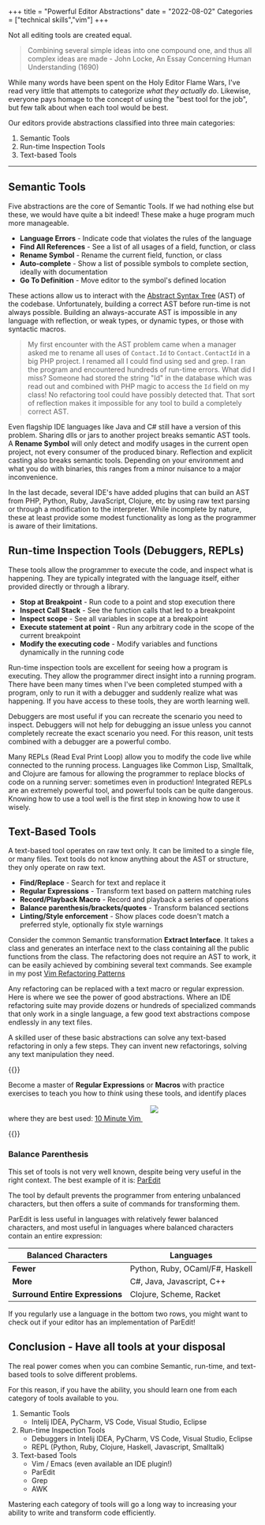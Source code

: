 +++
title = "Powerful Editor Abstractions"
date = "2022-08-02"
Categories = ["technical skills","vim"]
+++

Not all editing tools are created equal.

> Combining several simple ideas into one compound one, and thus all complex
> ideas are made - John Locke, An Essay Concerning Human Understanding (1690)

While many words have been spent on the Holy Editor Flame Wars, I've read very
little that attempts to categorize _what they actually do_. Likewise, everyone
pays homage to the concept of using the "best tool for the job", but few talk
about when each tool would be best.

Our editors provide abstractions classified into three main categories:

1. Semantic Tools
2. Run-time Inspection Tools
3. Text-based Tools

-----------

## Semantic Tools

Five abstractions are the core of Semantic Tools. If we had nothing else but
these, we would have quite a bit indeed! These make a huge program much more
manageable.

* **Language Errors** - Indicate code that violates the rules of the language
* **Find All References** - See a list of all usages of a field, function, or class
* **Rename Symbol** - Rename the current field, function, or class
* **Auto-complete** - Show a list of possible symbols to complete section,
  ideally with documentation
* **Go To Definition** - Move editor to the symbol's defined location

These actions allow us to interact with the [Abstract Syntax
Tree](https://en.wikipedia.org/wiki/Abstract_syntax_tree) (AST) of the codebase.
Unfortunately, building a correct AST before run-time is not always possible.
Building an always-accurate AST is impossible in any language with reflection,
or weak types, or dynamic types, or those with syntactic macros.

> My first encounter with the AST problem came when a manager asked me to rename
> all uses of ```Contact.Id``` to ```Contact.ContactId``` in a big PHP project.
> I renamed all I could find using sed and grep. I ran the program and
> encountered hundreds of run-time errors. What did I miss? Someone had stored
> the string "Id" in the database which was read out and combined with PHP magic
> to access the ```Id``` field on my class! No refactoring tool could have
> possibly detected that. That sort of reflection makes it impossible for any
> tool to build a completely correct AST.

Even flagship IDE languages like Java and C# still have a version of this
problem. Sharing dlls or jars to another project breaks semantic AST tools. A
**Rename Symbol** will only detect and modify usages in the current open
project, not every consumer of the produced binary. Reflection and explicit
casting also breaks semantic tools. Depending on your environment and what you
do with binaries, this ranges from a minor nuisance to a major inconvenience.

In the last decade, several IDE's have added plugins that can build an AST from
PHP, Python, Ruby, JavaScript, Clojure, etc by using raw text parsing or through
a modification to the interpreter. While incomplete by nature, these at least
provide some modest functionality as long as the programmer is aware of their
limitations.

## Run-time Inspection Tools (Debuggers, REPLs)

These tools allow the programmer to execute the code, and inspect what is
happening. They are typically integrated with the language itself, either
provided directly or through a library.

* **Stop at Breakpoint** - Run code to a point and stop execution there
* **Inspect Call Stack** - See the function calls that led to a breakpoint
* **Inspect scope** - See all variables in scope at a breakpoint
* **Execute statement at point** - Run any arbitrary code in the scope of the current breakpoint
* **Modify the executing code** - Modify variables and functions dynamically in the running code

Run-time inspection tools are excellent for seeing how a program is executing.
They allow the programmer direct insight into a running program. There have been
many times when I've been completed stumped with a program, only to run it with
a debugger and suddenly realize what was happening. If you have access to these
tools, they are worth learning well.

Debuggers are most useful if you can recreate the scenario you need to inspect.
Debuggers will not help for debugging an issue unless you cannot completely
recreate the exact scenario you need. For this reason, unit tests combined with
a debugger are a powerful combo.

Many REPLs (Read Eval Print Loop) allow you to modify the code live while
connected to the running process. Languages like Common Lisp, Smalltalk, and
Clojure are famous for allowing the programmer to replace blocks of code on a
running server: sometimes even in production! Integrated REPLs are an extremely
powerful tool, and powerful tools can be quite dangerous. Knowing how to use a
tool well is the first step in knowing how to use it wisely.

## Text-Based Tools

A text-based tool operates on raw text only. It can be limited to a single file,
or many files. Text tools do not know anything about the AST or structure, they
only operate on raw text. 

* **Find/Replace** - Search for text and replace it
* **Regular Expressions** - Transform text based on pattern matching rules
* **Record/Playback Macro** - Record and playback a series of operations
* **Balance parenthesis/brackets/quotes** - Transform balanced sections
* **Linting/Style enforcement** - Show places code doesn't match a preferred
  style, optionally fix style warnings

Consider the common Semantic transformation **Extract Interface**. It takes a
class and generates an interface next to the class containing all the public
functions from the class. The refactoring does not require an AST to work, it
can be easily achieved by combining several text commands. See example in my
post [Vim Refactoring
Patterns](/vim-refactoring-patterns)

Any refactoring can be replaced with a text macro or regular expression. Here is
where we see the power of good abstractions. Where an IDE refactoring suite may
provide dozens or hundreds of specialized commands that only work in a single
language, a few good text abstractions compose endlessly in any text files.

A skilled user of these basic abstractions can solve any text-based refactoring
in only a few steps. They can invent new refactorings, solving any text
manipulation they need.

{{<rawhtml>}}
  <p class=" bookAdBanner col-xs-12 col-sm-12 col-md-12">
    <span class="col-xs-10 col-sm-10 col-md-10">
      Become a master of <strong>Regular Expressions</strong> or
  <strong>Macros</strong> with practice exercises to teach you how to <i>think</i> using these tools, and identify places
      where they are best used: 
      <a href="https://leanpub.com/deliberatevim">
        10 Minute Vim
      </a>
    </span>
    <a class=" col-xs-2 col-sm-2 col-md-2" href="https://leanpub.com/deliberatevim">
      <img style="padding:1rem" src="/images/vim.jpg"></img>
    </a>
  </p>
{{</rawhtml>}}


### Balance Parenthesis

This set of tools is not very well known, despite being very useful in the right
context. The best example of it is:
[ParEdit](http://danmidwood.com/content/2014/11/21/animated-paredit.html)

The tool by default prevents the programmer from entering unbalanced characters,
but then offers a suite of commands for transforming them. 

ParEdit is less useful in languages with relatively fewer balanced characters,
and most useful in languages where balanced characters contain an entire
expression:

| Balanced Characters             | Languages                       |
|---------------------------------|---------------------------------|
| **Fewer**                       | Python, Ruby, OCaml/F#, Haskell |
| **More**                        | C#, Java, Javascript, C++       |
| **Surround Entire Expressions** | Clojure, Scheme, Racket         |

If you regularly use a language in the bottom two rows, you might want to check
out if your editor has an implementation of ParEdit!

## Conclusion - Have all tools at your disposal

The real power comes when you can combine Semantic, run-time, and text-based
tools to solve different problems.

For this reason, if you have the ability, you should learn one from each
category of tools available to you. 

1. Semantic Tools
   - Intelij IDEA, PyCharm, VS Code, Visual Studio, Eclipse 
2. Run-time Inspection Tools
   - Debuggers in Intelij IDEA, PyCharm, VS Code, Visual Studio, Eclipse 
   - REPL (Python, Ruby, Clojure, Haskell, Javascript, Smalltalk)
3. Text-based Tools
   - Vim / Emacs (even available an IDE plugin!)
   - ParEdit
   - Grep
   - AWK

Mastering each category of tools will go a long way to increasing your ability
to write and transform code efficiently.
